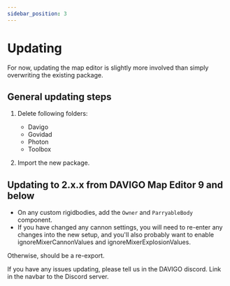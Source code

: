 ```yaml
---
sidebar_position: 3
---
```


# Updating

For now, updating the map editor is slightly more involved than simply overwriting the existing package. 

## General updating steps

1. Delete following folders: 
   * Davigo
   * Govidad
   * Photon
   * Toolbox

2. Import the new package. 

## Updating to 2.x.x from DAVIGO Map Editor 9 and below

* On any custom rigidbodies, add the `Owner` and `ParryableBody` component. 
* If you have changed any cannon settings, you will need to re-enter any changes into the new setup, and you'll also probably want to enable ignoreMixerCannonValues and ignoreMixerExplosionValues. 

Otherwise, should be a re-export. 

If you have any issues updating, please tell us in the DAVIGO discord. Link in the navbar to the Discord server. 